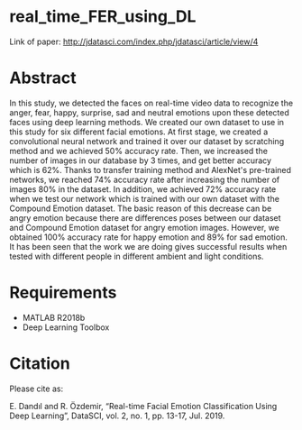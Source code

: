 # real_time_FER_using_DL

Link of paper: http://jdatasci.com/index.php/jdatasci/article/view/4

# Abstract
In this study, we detected the faces on real-time video data to recognize the anger, fear, happy, surprise, sad and neutral emotions upon these detected faces using deep learning methods. We created our own dataset to use in this study for six different facial emotions. At first stage, we created a convolutional neural network and trained it over our dataset by scratching method and we achieved 50% accuracy rate. Then, we increased the number of images in our database by 3 times, and get better accuracy which is 62%. Thanks to transfer training method and AlexNet's pre-trained networks, we reached 74% accuracy rate after increasing the number of images 80% in the dataset. In addition, we achieved 72% accuracy rate when we test our network which is trained with our own dataset with the Compound Emotion dataset. The basic reason of this decrease can be angry emotion because there are differences poses between our dataset and Compound Emotion dataset for angry emotion images. However, we obtained 100% accuracy rate for happy emotion and 89% for sad emotion. It has been seen that the work we are doing gives successful results when tested with different people in different ambient and light conditions.

# Requirements

* MATLAB R2018b
* Deep Learning Toolbox


# Citation

Please cite as:

E. Dandıl and R. Özdemir, “Real-time Facial Emotion Classification Using Deep Learning”, DataSCI, vol. 2, no. 1, pp. 13-17, Jul. 2019.
